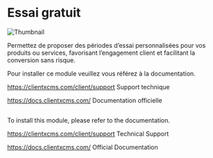 # Essai gratuit

![Thumbnail](https://api-nextgen.clientxcms.com/assets/700c3e3a-5705-461e-8e9c-a56834b20bfa)

Permettez de proposer des périodes d’essai personnalisées pour vos produits ou services, favorisant l’engagement client et facilitant la conversion sans risque.

Pour installer ce module veuillez vous référez à la documentation.

https://clientxcms.com/client/support  Support technique

https://docs.clientxcms.com/           Documentation officielle

## 



To install this module, please refer to the documentation.

https://clientxcms.com/client/support  Technical Support

https://docs.clientxcms.com/           Official Documentation
